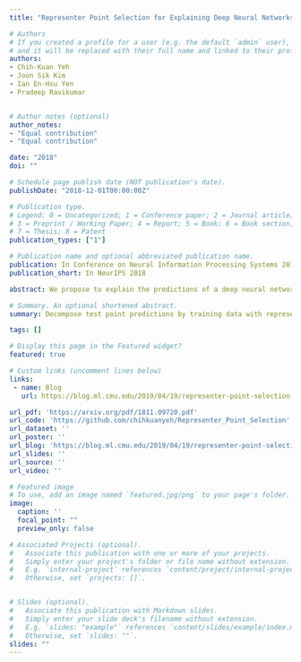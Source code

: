 ```yaml
---
title: "Representer Point Selection for Explaining Deep Neural Networks"

# Authors
# If you created a profile for a user (e.g. the default `admin` user), write the username (folder name) here 
# and it will be replaced with their full name and linked to their profile.
authors:
- Chih-Kuan Yeh
- Joon Sik Kim
- Ian En-Hsu Yen
- Pradeep Ravikumar


# Author notes (optional)
author_notes:
- "Equal contribution"
- "Equal contribution"

date: "2018"
doi: ""

# Schedule page publish date (NOT publication's date).
publishDate: "2018-12-01T00:00:00Z"

# Publication type.
# Legend: 0 = Uncategorized; 1 = Conference paper; 2 = Journal article;
# 3 = Preprint / Working Paper; 4 = Report; 5 = Book; 6 = Book section;
# 7 = Thesis; 8 = Patent
publication_types: ["1"]

# Publication name and optional abbreviated publication name.
publication: In Conference on Neural Information Processing Systems 2018
publication_short: In NeurIPS 2018

abstract: We propose to explain the predictions of a deep neural network, by pointing to the set of what we call representer points in the training set, for a given test point prediction. Specifically, we show that we can decompose the pre-activation prediction of a neural network into a linear combination of activations of training points, with the weights corresponding to what we call representer values, which thus capture the importance of that training point on the learned parameters of the network. But it provides a deeper understanding of the network than simply training point influence, with positive representer values corresponding to excitatory training points, and negative values corresponding to inhibitory points, which as we show provides considerably more insight. Our method is also much more scalable, allowing for real-time feedback in a manner not feasible with influence functions.

# Summary. An optional shortened abstract.
summary: Decompose test point predictions by training data with representer theorem.

tags: []

# Display this page in the Featured widget?
featured: true

# Custom links (uncomment lines below)
links:
 - name: Blog
   url: https://blog.ml.cmu.edu/2019/04/19/representer-point-selection-explain-dnn/

url_pdf: 'https://arxiv.org/pdf/1811.09720.pdf'
url_code: 'https://github.com/chihkuanyeh/Representer_Point_Selection'
url_dataset: ''
url_poster: ''
url_blog: 'https://blog.ml.cmu.edu/2019/04/19/representer-point-selection-explain-dnn/'
url_slides: ''
url_source: ''
url_video: ''

# Featured image
# To use, add an image named `featured.jpg/png` to your page's folder. 
image:
  caption: ''
  focal_point: ""
  preview_only: false

# Associated Projects (optional).
#   Associate this publication with one or more of your projects.
#   Simply enter your project's folder or file name without extension.
#   E.g. `internal-project` references `content/project/internal-project/index.md`.
#   Otherwise, set `projects: []`.


# Slides (optional).
#   Associate this publication with Markdown slides.
#   Simply enter your slide deck's filename without extension.
#   E.g. `slides: "example"` references `content/slides/example/index.md`.
#   Otherwise, set `slides: ""`.
slides: ""
---
```

